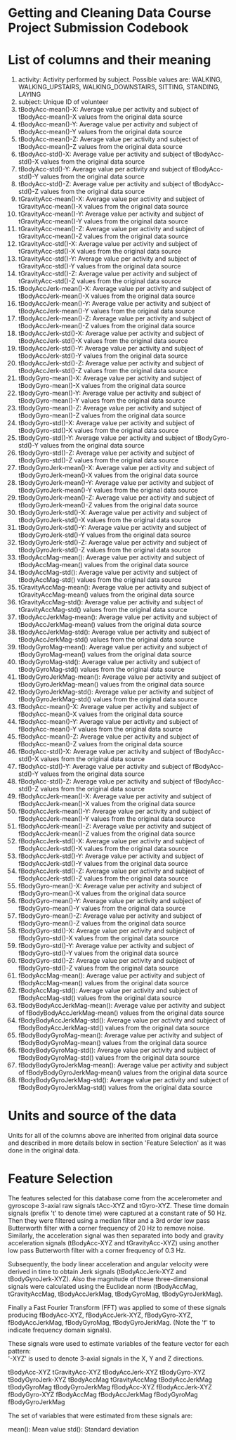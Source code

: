 Getting and Cleaning Data Course Project Submission Codebook
==================================================================

List of columns and their meaning
==================================================================
1. activity: Activity performed by subject. Possible values are: WALKING, WALKING_UPSTAIRS, WALKING_DOWNSTAIRS, SITTING, STANDING, LAYING
2. subject: Unique ID of volunteer
3. tBodyAcc-mean()-X: Average value per activity and subject of tBodyAcc-mean()-X values from the original data source
4. tBodyAcc-mean()-Y: Average value per activity and subject of tBodyAcc-mean()-Y values from the original data source
5. tBodyAcc-mean()-Z: Average value per activity and subject of tBodyAcc-mean()-Z values from the original data source
6. tBodyAcc-std()-X: Average value per activity and subject of tBodyAcc-std()-X values from the original data source
7. tBodyAcc-std()-Y: Average value per activity and subject of tBodyAcc-std()-Y values from the original data source
8. tBodyAcc-std()-Z: Average value per activity and subject of tBodyAcc-std()-Z values from the original data source
9. tGravityAcc-mean()-X: Average value per activity and subject of tGravityAcc-mean()-X values from the original data source
10. tGravityAcc-mean()-Y: Average value per activity and subject of tGravityAcc-mean()-Y values from the original data source
11. tGravityAcc-mean()-Z: Average value per activity and subject of tGravityAcc-mean()-Z values from the original data source
12. tGravityAcc-std()-X: Average value per activity and subject of tGravityAcc-std()-X values from the original data source
13. tGravityAcc-std()-Y: Average value per activity and subject of tGravityAcc-std()-Y values from the original data source
14. tGravityAcc-std()-Z: Average value per activity and subject of tGravityAcc-std()-Z values from the original data source
15. tBodyAccJerk-mean()-X: Average value per activity and subject of tBodyAccJerk-mean()-X values from the original data source
16. tBodyAccJerk-mean()-Y: Average value per activity and subject of tBodyAccJerk-mean()-Y values from the original data source
17. tBodyAccJerk-mean()-Z: Average value per activity and subject of tBodyAccJerk-mean()-Z values from the original data source
18. tBodyAccJerk-std()-X: Average value per activity and subject of tBodyAccJerk-std()-X values from the original data source
19. tBodyAccJerk-std()-Y: Average value per activity and subject of tBodyAccJerk-std()-Y values from the original data source
20. tBodyAccJerk-std()-Z: Average value per activity and subject of tBodyAccJerk-std()-Z values from the original data source
21. tBodyGyro-mean()-X: Average value per activity and subject of tBodyGyro-mean()-X values from the original data source
22. tBodyGyro-mean()-Y: Average value per activity and subject of tBodyGyro-mean()-Y values from the original data source
23. tBodyGyro-mean()-Z: Average value per activity and subject of tBodyGyro-mean()-Z values from the original data source
24. tBodyGyro-std()-X: Average value per activity and subject of tBodyGyro-std()-X values from the original data source
25. tBodyGyro-std()-Y: Average value per activity and subject of tBodyGyro-std()-Y values from the original data source
26. tBodyGyro-std()-Z: Average value per activity and subject of tBodyGyro-std()-Z values from the original data source
27. tBodyGyroJerk-mean()-X: Average value per activity and subject of tBodyGyroJerk-mean()-X values from the original data source
28. tBodyGyroJerk-mean()-Y: Average value per activity and subject of tBodyGyroJerk-mean()-Y values from the original data source
29. tBodyGyroJerk-mean()-Z: Average value per activity and subject of tBodyGyroJerk-mean()-Z values from the original data source
30. tBodyGyroJerk-std()-X: Average value per activity and subject of tBodyGyroJerk-std()-X values from the original data source
31. tBodyGyroJerk-std()-Y: Average value per activity and subject of tBodyGyroJerk-std()-Y values from the original data source
32. tBodyGyroJerk-std()-Z: Average value per activity and subject of tBodyGyroJerk-std()-Z values from the original data source
33. tBodyAccMag-mean(): Average value per activity and subject of tBodyAccMag-mean() values from the original data source
34. tBodyAccMag-std(): Average value per activity and subject of tBodyAccMag-std() values from the original data source
35. tGravityAccMag-mean(): Average value per activity and subject of tGravityAccMag-mean() values from the original data source
36. tGravityAccMag-std(): Average value per activity and subject of tGravityAccMag-std() values from the original data source
37. tBodyAccJerkMag-mean(): Average value per activity and subject of tBodyAccJerkMag-mean() values from the original data source
38. tBodyAccJerkMag-std(): Average value per activity and subject of tBodyAccJerkMag-std() values from the original data source
39. tBodyGyroMag-mean(): Average value per activity and subject of tBodyGyroMag-mean() values from the original data source
40. tBodyGyroMag-std(): Average value per activity and subject of tBodyGyroMag-std() values from the original data source
41. tBodyGyroJerkMag-mean(): Average value per activity and subject of tBodyGyroJerkMag-mean() values from the original data source
42. tBodyGyroJerkMag-std(): Average value per activity and subject of tBodyGyroJerkMag-std() values from the original data source
43. fBodyAcc-mean()-X: Average value per activity and subject of fBodyAcc-mean()-X values from the original data source
44. fBodyAcc-mean()-Y: Average value per activity and subject of fBodyAcc-mean()-Y values from the original data source
45. fBodyAcc-mean()-Z: Average value per activity and subject of fBodyAcc-mean()-Z values from the original data source
46. fBodyAcc-std()-X: Average value per activity and subject of fBodyAcc-std()-X values from the original data source
47. fBodyAcc-std()-Y: Average value per activity and subject of fBodyAcc-std()-Y values from the original data source
48. fBodyAcc-std()-Z: Average value per activity and subject of fBodyAcc-std()-Z values from the original data source
49. fBodyAccJerk-mean()-X: Average value per activity and subject of fBodyAccJerk-mean()-X values from the original data source
50. fBodyAccJerk-mean()-Y: Average value per activity and subject of fBodyAccJerk-mean()-Y values from the original data source
51. fBodyAccJerk-mean()-Z: Average value per activity and subject of fBodyAccJerk-mean()-Z values from the original data source
52. fBodyAccJerk-std()-X: Average value per activity and subject of fBodyAccJerk-std()-X values from the original data source
53. fBodyAccJerk-std()-Y: Average value per activity and subject of fBodyAccJerk-std()-Y values from the original data source
54. fBodyAccJerk-std()-Z: Average value per activity and subject of fBodyAccJerk-std()-Z values from the original data source
55. fBodyGyro-mean()-X: Average value per activity and subject of fBodyGyro-mean()-X values from the original data source
56. fBodyGyro-mean()-Y: Average value per activity and subject of fBodyGyro-mean()-Y values from the original data source
57. fBodyGyro-mean()-Z: Average value per activity and subject of fBodyGyro-mean()-Z values from the original data source
58. fBodyGyro-std()-X: Average value per activity and subject of fBodyGyro-std()-X values from the original data source
59. fBodyGyro-std()-Y: Average value per activity and subject of fBodyGyro-std()-Y values from the original data source
60. fBodyGyro-std()-Z: Average value per activity and subject of fBodyGyro-std()-Z values from the original data source
61. fBodyAccMag-mean(): Average value per activity and subject of fBodyAccMag-mean() values from the original data source
62. fBodyAccMag-std(): Average value per activity and subject of fBodyAccMag-std() values from the original data source
63. fBodyBodyAccJerkMag-mean(): Average value per activity and subject of fBodyBodyAccJerkMag-mean() values from the original data source
64. fBodyBodyAccJerkMag-std(): Average value per activity and subject of fBodyBodyAccJerkMag-std() values from the original data source
65. fBodyBodyGyroMag-mean(): Average value per activity and subject of fBodyBodyGyroMag-mean() values from the original data source
66. fBodyBodyGyroMag-std(): Average value per activity and subject of fBodyBodyGyroMag-std() values from the original data source
67. fBodyBodyGyroJerkMag-mean(): Average value per activity and subject of fBodyBodyGyroJerkMag-mean() values from the original data source
68. fBodyBodyGyroJerkMag-std(): Average value per activity and subject of fBodyBodyGyroJerkMag-std() values from the original data source

Units and source of the data
==================================================================
Units for all of the columns above are inherited from original data source and described in more details below in section 'Feature Selection' as it was done in the original data.

Feature Selection 
=================

The features selected for this database come from the accelerometer and gyroscope 3-axial raw signals tAcc-XYZ and tGyro-XYZ. These time domain signals (prefix 't' to denote time) were captured at a constant rate of 50 Hz. Then they were filtered using a median filter and a 3rd order low pass Butterworth filter with a corner frequency of 20 Hz to remove noise. Similarly, the acceleration signal was then separated into body and gravity acceleration signals (tBodyAcc-XYZ and tGravityAcc-XYZ) using another low pass Butterworth filter with a corner frequency of 0.3 Hz. 

Subsequently, the body linear acceleration and angular velocity were derived in time to obtain Jerk signals (tBodyAccJerk-XYZ and tBodyGyroJerk-XYZ). Also the magnitude of these three-dimensional signals were calculated using the Euclidean norm (tBodyAccMag, tGravityAccMag, tBodyAccJerkMag, tBodyGyroMag, tBodyGyroJerkMag). 

Finally a Fast Fourier Transform (FFT) was applied to some of these signals producing fBodyAcc-XYZ, fBodyAccJerk-XYZ, fBodyGyro-XYZ, fBodyAccJerkMag, fBodyGyroMag, fBodyGyroJerkMag. (Note the 'f' to indicate frequency domain signals). 

These signals were used to estimate variables of the feature vector for each pattern:  
'-XYZ' is used to denote 3-axial signals in the X, Y and Z directions.

tBodyAcc-XYZ
tGravityAcc-XYZ
tBodyAccJerk-XYZ
tBodyGyro-XYZ
tBodyGyroJerk-XYZ
tBodyAccMag
tGravityAccMag
tBodyAccJerkMag
tBodyGyroMag
tBodyGyroJerkMag
fBodyAcc-XYZ
fBodyAccJerk-XYZ
fBodyGyro-XYZ
fBodyAccMag
fBodyAccJerkMag
fBodyGyroMag
fBodyGyroJerkMag

The set of variables that were estimated from these signals are: 

mean(): Mean value
std(): Standard deviation
